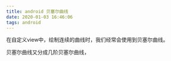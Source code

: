 ```yaml
---
title: android 贝塞尔曲线
date: 2020-01-03 16:46:06
tags: android
---
```


在自定义view中，绘制连续的曲线时，我们经常会使用到贝塞尔曲线。

贝塞尔曲线又分成几阶贝塞尔曲线，




